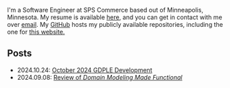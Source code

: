 I'm a Software Engineer at SPS Commerce based out of Minneapolis, Minnesota. My resume is available
<a href="/resume">here</a>, and you can get in contact with me over <a href="mailto:contact@iainschmitt.com">email</a>.
My <a href="https://github.com/eoncarlyle">GitHub</a> hosts my publicly available repositories, including the one for
<a href="https://github.com/eoncarlyle/portfolio-website">this website.</a>

## Posts
<ul>
  <li>2024.10.24: <a href="/post/october-2024-gdple-development">October 2024 GDPLE Development</a></li>
  <li>2024.09.08: <a href="/post/ddmf-review">Review of <em>Domain Modeling Made Functional</em></a></li>
</ul>
